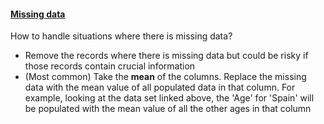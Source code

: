 #### [Missing data](data_processing/missing_data.py)

How to handle situations where there is missing data?
  - Remove the records where there is missing data but could be risky if those records contain crucial information
  - (Most common) Take the **mean** of the columns. Replace the missing data with the mean value of all populated data in that column. For example, looking at the data set linked above, the 'Age' for 'Spain' will be populated with the mean value of all the other ages in that column